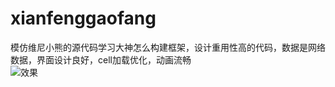 # xianfenggaofang
模仿维尼小熊的源代码学习大神怎么构建框架，设计重用性高的代码，数据是网络数据，界面设计良好，cell加载优化，动画流畅
<br>
![效果](https://github.com/lwiosbystep/xianfenggaofang/blob/master/%E6%95%88%E6%9E%9C/%E7%88%B1%E9%B2%9C%E8%9C%82%E6%95%88%E6%9E%9C.gif)
